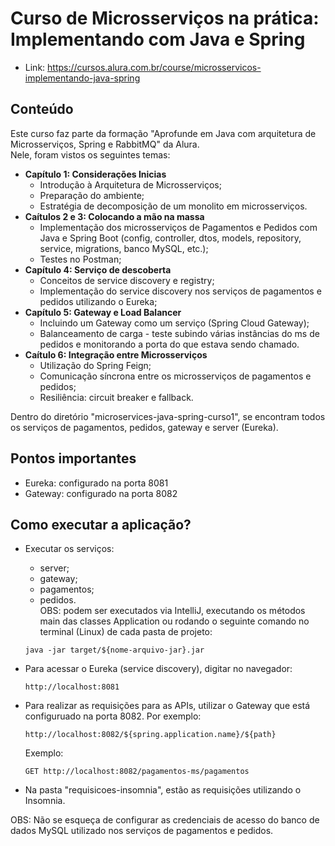 # Curso de Microsserviços na prática: Implementando com Java e Spring

- Link: https://cursos.alura.com.br/course/microsservicos-implementando-java-spring


## Conteúdo
Este curso faz parte da formação "Aprofunde em Java com arquitetura de Microsserviços, Spring e RabbitMQ" da Alura.   
Nele, foram vistos os seguintes temas:

- **Capítulo 1: Considerações Inicias**
  - Introdução à Arquitetura de Microsserviços;
  - Preparação do ambiente;
  - Estratégia de decomposição de um monolito em microsserviços.
- **Caítulos 2 e 3: Colocando a mão na massa**
  - Implementação dos microsserviços de Pagamentos e Pedidos com Java e Spring Boot (config, controller, dtos, models, repository, service, migrations, banco MySQL, etc.);
  - Testes no Postman;
- **Capítulo 4: Serviço de descoberta**
  - Conceitos de service discovery e registry;
  - Implementação do service discovery nos serviços de pagamentos e pedidos utilizando o Eureka;
- **Capítulo 5: Gateway e Load Balancer**
  - Incluindo um Gateway como um serviço (Spring Cloud Gateway);
  - Balanceamento de carga - teste subindo várias instâncias do ms de pedidos e monitorando a porta do que estava sendo chamado.
- **Caítulo 6: Integração entre Microsserviços**
  - Utilização do Spring Feign;
  - Comunicação síncrona entre os microsserviços de pagamentos e pedidos;
  - Resiliência: circuit breaker e fallback.

Dentro do diretório "microservices-java-spring-curso1", se encontram todos os serviços de pagamentos, pedidos, gateway e server (Eureka).

## Pontos importantes

- Eureka: configurado na porta 8081
- Gateway: configurado na porta 8082

## Como executar a aplicação?

- Executar os serviços:
  - server;
  - gateway;
  - pagamentos;
  - pedidos.   
  OBS: podem ser executados via IntelliJ, executando os métodos main das classes Application ou rodando o seguinte comando no terminal (Linux) de cada pasta de projeto:
  ```
  java -jar target/${nome-arquivo-jar}.jar
  ```
- Para acessar o Eureka (service discovery), digitar no navegador: 
  ```
  http://localhost:8081
  ```
- Para realizar as requisições para as APIs, utilizar o Gateway que está configuruado na porta 8082. Por exemplo: 
  ```
  http://localhost:8082/${spring.application.name}/${path}
  ```
  Exemplo:
  ```
  GET http://localhost:8082/pagamentos-ms/pagamentos
  ```

- Na pasta "requisicoes-insomnia", estão as requisições utilizando o Insomnia.

OBS: Não se esqueça de configurar as credenciais de acesso do banco de dados MySQL utilizado nos serviços de pagamentos e pedidos.